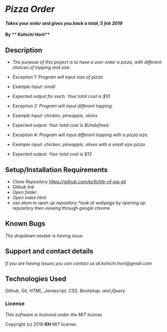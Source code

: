 # _Pizza Order_

#### _Takes your order and gives you back a total, 5 feb 2019_

#### By _** Kohichi Horii**_

## Description

* _The purpose of this project is to have a user order a pizza, with different choices of topping and size._

* _Exception 1: Program will input size of pizza_
* _Example Input: small_
* _Expected output for each: Your total cost is $10_
* _Exception 2: Program will input different topping._
* _Example input: chicken, pineapple, olives_
* _Expected output: Your total cost is $Undefined_
* _Exception #: Program will input different topping with a pizza size._
* _Example input: chicken, pineapple, olives with a small size pizza_
* _Expected output: Your total cost is $13_

## Setup/Installation Requirements

* _Clone Repository https://github.com/ko1h/life-of-pie.git_
* _Github link_
* _Open folder_
* _Open index.html_
* _use atom to open up repository *look at webpage by opening up repository then viewing through google chrome_

## Known Bugs

_The dropdown navbar is having issue._

## Support and contact details

_If you are having issues you can contact us at kohichi.horii@gmail.com_

## Technologies Used

_Github, Git, HTML, Javascript, CSS, Bootstrap, and jQuery_


### License

*This software is licensed under the MIT license.*

Copyright (c) 2019 **_KH_** MIT license.
